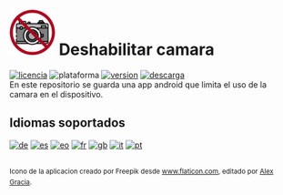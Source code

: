 # <img alt="app-icon" src=".github/img/app-icon.png" width="80" height="80"> Deshabilitar camara
<!-- Botones -->
[![licencia](https://img.shields.io/github/license/AlexGracia/Deshabilitar-camara?label=licencia&logo=Open-Access&style=flat-square)](LICENSE.md)
![plataforma](https://img.shields.io/badge/plataforma-android-%232b995c?logo=Android&style=flat-square)
[![version](https://img.shields.io/github/tag/AlexGracia/Deshabilitar-camara?label=version&logo=Skyliner&logoColor=9cf&style=flat-square)](https://github.com/AlexGracia/Deshabilitar-camara/releases/latest)
[![descarga](https://img.shields.io/badge/descarga-Deshabilitar--camara.apk-%23cca414?logo=DocuSign&style=flat-square)](https://github.com/AlexGracia/Deshabilitar-camara/releases/latest/download/Deshabilitar-camara.apk)
<br>En este repositorio se guarda una app android que limita el uso de la camara en el dispositivo.

## Idiomas soportados
[<img title="Alemán" alt="de" src="https://github.githubassets.com/images/icons/emoji/unicode/1f1e9-1f1ea.png" width="20" height="20">](.github/readme/README-de.md) [<img title="Español" alt="es" src="https://github.githubassets.com/images/icons/emoji/unicode/1f1ea-1f1f8.png" width="20" height="20">](README.md) [<img title="Esperanto" alt="eo" src="https://upload.wikimedia.org/wikipedia/commons/7/78/Nuvola_Esperantujo_flag.svg" width="17" height="17">](.github/readme/README-eo.md) [<img title="Francés" alt="fr" src="https://github.githubassets.com/images/icons/emoji/unicode/1f1eb-1f1f7.png" width="20" height="20">](.github/readme/README-fr.md) [<img title="Inglés" alt="gb" src="https://github.githubassets.com/images/icons/emoji/unicode/1f1ec-1f1e7.png" width="20" height="20">](.github/readme/README-gb.md) [<img title="Italiano" alt="it" src="https://github.githubassets.com/images/icons/emoji/unicode/1f1ee-1f1f9.png" width="20" height="20">](.github/readme/README-it.md) [<img title="Portugués" alt="pt" src="https://github.githubassets.com/images/icons/emoji/unicode/1f1f5-1f1f9.png" width="20" height="20">](.github/readme/README-pt.md)

<br><sup>Icono de la aplicacion creado por Freepik desde www.flaticon.com, editado por [Alex Gracia](https://github.com/AlexGracia).</sup>
